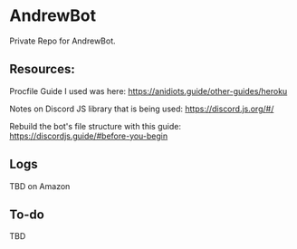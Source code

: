 # AndrewBot
Private Repo for AndrewBot. 

## Resources:
Procfile Guide I used was here: https://anidiots.guide/other-guides/heroku

Notes on Discord JS library that is being used: https://discord.js.org/#/

Rebuild the bot's file structure with this guide: https://discordjs.guide/#before-you-begin

## Logs 
TBD on Amazon

## To-do
TBD
